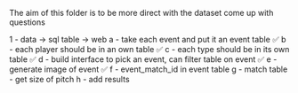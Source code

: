 The aim of this folder is to be more direct with the dataset come up with questions

1 - data -> sql table -> web
  a - take each event and put it an event table ✅
  b - each player should be in an own table ✅
  c - each type should be in its own table ✅
  d - build interface to pick an event, can filter table on event ✅
  e - generate image of event ✅
  f - event_match_id in event table
  g - match table  - get size of pitch
  h - add results
